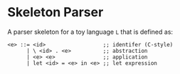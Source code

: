 # Skeleton Parser

A parser skeleton for a toy language `L` that is defined as:
```shell
<e> ::= <id>                  ;; identifer (C-style)
      | \ <id> . <e>          ;; abstraction
      | <e> <e>               ;; application
      | let <id> = <e> in <e> ;; let expression
```

